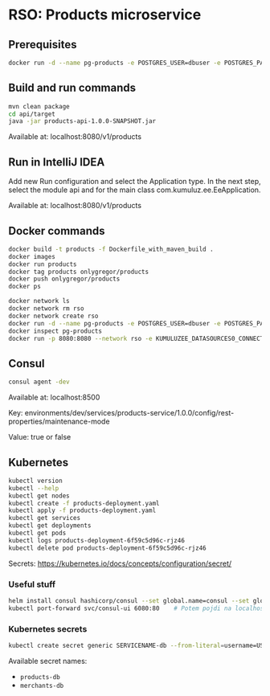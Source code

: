 # RSO: Products microservice

## Prerequisites

```bash
docker run -d --name pg-products -e POSTGRES_USER=dbuser -e POSTGRES_PASSWORD=postgres -e POSTGRES_DB=products -p 5433:5432 postgres:13
```

## Build and run commands
```bash
mvn clean package
cd api/target
java -jar products-api-1.0.0-SNAPSHOT.jar
```
Available at: localhost:8080/v1/products

## Run in IntelliJ IDEA
Add new Run configuration and select the Application type. In the next step, select the module api and for the main class com.kumuluz.ee.EeApplication.

Available at: localhost:8080/v1/products

## Docker commands
```bash
docker build -t products -f Dockerfile_with_maven_build .   
docker images
docker run products    
docker tag products onlygregor/products   
docker push onlygregor/products
docker ps
```

```bash
docker network ls  
docker network rm rso
docker network create rso
docker run -d --name pg-products -e POSTGRES_USER=dbuser -e POSTGRES_PASSWORD=postgres -e POSTGRES_DB=products -p 5432:5432 --network rso postgres:13
docker inspect pg-products
docker run -p 8080:8080 --network rso -e KUMULUZEE_DATASOURCES0_CONNECTIONURL=jdbc:postgresql://pg-products:5432/products onlygregor/products:latest
```

## Consul
```bash
consul agent -dev
```
Available at: localhost:8500

Key: environments/dev/services/products-service/1.0.0/config/rest-properties/maintenance-mode

Value: true or false

## Kubernetes
```bash
kubectl version
kubectl --help
kubectl get nodes
kubectl create -f products-deployment.yaml 
kubectl apply -f products-deployment.yaml 
kubectl get services 
kubectl get deployments
kubectl get pods
kubectl logs products-deployment-6f59c5d96c-rjz46
kubectl delete pod products-deployment-6f59c5d96c-rjz46
```
Secrets: https://kubernetes.io/docs/concepts/configuration/secret/



### Useful stuff
```bash
helm install consul hashicorp/consul --set global.name=consul --set global.server.replicas=3 --set global.ui.enabled=true --set global.client.enabled=true --set global.client.replicas=3
kubectl port-forward svc/consul-ui 6080:80    # Potem pojdi na localhost:6080 :)

```

### Kubernetes secrets
```bash
kubectl create secret generic SERVICENAME-db --from-literal=username=USERNAME --from-literal=password=PASSWORD
```
Available secret names:
- `products-db`
- `merchants-db`

